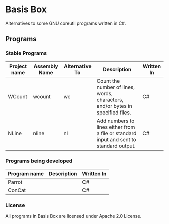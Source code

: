 # Basis Box
 Alternatives to some GNU coreutil programs written in C#.
 
## Programs

### Stable Programs
| Project name | Assembly Name | Alternative To | Description | Written  In |
|-|-|-|-|-|
| WCount | wcount | wc | Count the number of lines, words, characters, and/or bytes in specified files. | C# |
| NLine | nline | nl | Add numbers to lines either from a file or standard input and sent to standard output. | C# |

### Programs being developed
| Program name | Description | Written  In |
|-|-|-|
| Parrot | | C# |
| ConCat | | C# |

### License
All programs in Basis Box are licensed under Apache 2.0 License.
